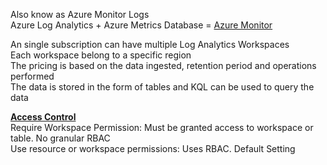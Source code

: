 Also know as Azure Monitor Logs  
Azure Log Analytics + Azure Metrics Database = [Azure Monitor](../Azure%20Billing%20&%20Support/Azure%20Monitor.md)

An single subscription can have multiple Log Analytics Workspaces  
Each workspace belong to a specific region  
The pricing is based on the data ingested, retention period and operations performed  
The data is stored in the form of tables and KQL can be used to query the data

**<u>Access Control</u>**  
Require Workspace Permission: Must be granted access to workspace or table. No granular RBAC  
Use resource or workspace permissions: Uses RBAC. Default Setting
